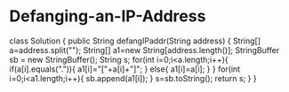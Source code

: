 # Defanging-an-IP-Address

class Solution {
    public String defangIPaddr(String address) {
        String[] a=address.split("");
        String[] a1=new String[address.length()];
        StringBuffer sb = new StringBuffer();
        String s;
        for(int i=0;i<a.length;i++){
            if(a[i].equals(".")){
                a1[i]="["+a[i]+"]";
            }
            else{
                a1[i]=a[i];
            }
        }
        for(int i=0;i<a1.length;i++){
            sb.append(a1[i]);
        }
        s=sb.toString();
        return s;
    }
}
